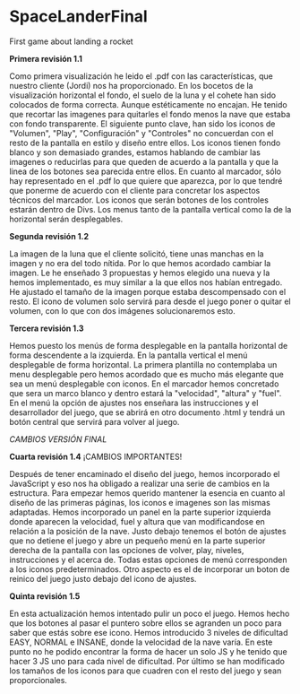 # SpaceLanderFinal
First game about landing a rocket

**Primera revisión 1.1**

Como primera visualización he leido el .pdf con las características, que nuestro cliente (Jordi) nos ha proporcionado.
En los bocetos de la visualización horizontal el fondo, el suelo de la luna y el cohete han sido colocados de forma correcta. Aunque estéticamente no encajan. He tenido que recortar las imagenes para quitarles el fondo menos la nave que estaba con fondo transparente.
El siguiente punto clave, han sido los iconos de "Volumen", "Play", "Configuración" y "Controles" no concuerdan con el resto de la pantalla en estilo y diseño entre ellos. Los iconos tienen fondo blanco y son demasiado grandes, estamos hablando de cambiar las imagenes o reducirlas para que queden de acuerdo a la pantalla y que la linea de los botones sea parecida entre ellos. En cuanto al marcador, sólo hay representado en el .pdf lo que quiere que aparezca, por lo que tendré que ponerme de acuerdo con el cliente para concretar los aspectos técnicos del marcador.
Los iconos que serán botones de los controles estarán dentro de Divs. Los menus tanto de la pantalla vertical como la de la horizontal serán desplegables.

**Segunda revisión 1.2**

La imagen de la luna que el cliente solicitó, tiene unas manchas en la imagen y no era del todo nítida. Por lo que hemos acordado cambiar la imagen. Le he enseñado 3 propuestas y hemos elegido una nueva y la hemos implementado, es muy similar a la que ellos nos habían entregado.
He ajustado el tamaño de la imagen porque estaba descompensado con el resto.
El icono de volumen solo servirá para desde el juego poner o quitar el volumen, con lo que con dos imágenes solucionaremos esto.

**Tercera revisión 1.3**

Hemos puesto los menús de forma desplegable en la pantalla horizontal de forma descendente a la izquierda. En la pantalla vertical el menú desplegable de forma horizontal. La primera plantilla no contemplaba un menu desplegable pero hemos acordado que es mucho más elegante que sea un menú desplegable con iconos.
En el marcador hemos concretado que sera un marco blanco y dentro estará la "velocidad", "altura" y "fuel".
En el menú la opción de ajustes nos enseñara las instrucciones y el desarrollador del juego, que se abrirá en otro documento .html y tendrá un botón central que servirá para volver al juego.

*CAMBIOS VERSIÓN FINAL*

**Cuarta revisión 1.4**  ¡CAMBIOS IMPORTANTES!

Después de tener encaminado el diseño del juego, hemos incorporado el JavaScript y eso nos ha obligado a realizar una serie de cambios en la estructura. Para empezar hemos querido mantener la esencia en cuanto al diseño de las primeras páginas, los iconos e imagenes son las mismas adaptadas. Hemos incorporado un panel en la parte superior izquierda donde aparecen la velocidad, fuel y altura que van modificandose en relación a la posición de la nave. Justo debajo tenemos el botón de ajustes que no detiene el juego y abre un pequeño menú en la parte superior derecha de la pantalla con las opciones de volver, play, niveles, instrucciones y el acerca de. Todas estas opciones de menú corresponden a los iconos predeterminados. Otro aspecto es el de incorporar un boton de reinico del juego justo debajo del icono de ajustes.

**Quinta revisión 1.5**

En esta actualización hemos intentado pulir un poco el juego. Hemos hecho que los botones al pasar el puntero sobre ellos se agranden un poco para saber que estás sobre ese icono. Hemos introducido 3 niveles de dificultad EASY, NORMAL e INSANE, donde la velocidad de la nave varía. En este punto no he podido encontrar la forma de hacer un solo JS y he tenido que hacer 3 JS uno para cada nivel de dificultad. Por último se han modificado los tamaños de los iconos para que cuadren con el resto del juego y sean proporcionales.
